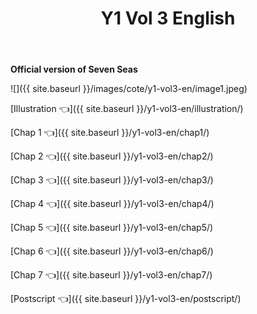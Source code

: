 ﻿---
layout: post
title: Y1 Vol 3 English
---

**Official version of Seven Seas**

![]({{ site.baseurl }}/images/cote/y1-vol3-en/image1.jpeg)

[Illustration 👈]({{ site.baseurl }}/y1-vol3-en/illustration/)

[Chap 1 👈]({{ site.baseurl }}/y1-vol3-en/chap1/)

[Chap 2 👈]({{ site.baseurl }}/y1-vol3-en/chap2/)

[Chap 3 👈]({{ site.baseurl }}/y1-vol3-en/chap3/)

[Chap 4 👈]({{ site.baseurl }}/y1-vol3-en/chap4/)

[Chap 5 👈]({{ site.baseurl }}/y1-vol3-en/chap5/)

[Chap 6 👈]({{ site.baseurl }}/y1-vol3-en/chap6/)

[Chap 7 👈]({{ site.baseurl }}/y1-vol3-en/chap7/)

[Postscript 👈]({{ site.baseurl }}/y1-vol3-en/postscript/)